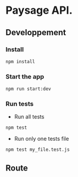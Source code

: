 # Paysage API.

## Developpement
### Install
`npm install`

### Start the app
`npm run start:dev`

### Run tests
* Run all tests

`npm test`

* Run only one tests file

`npm test my_file.test.js`


## Route
